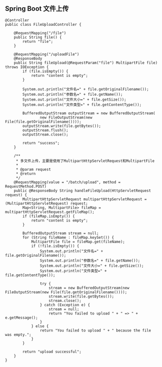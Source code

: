 ## Spring Boot 文件上传


	@Controller
	public class FileUploadController {
	
		@RequestMapping("/file")
		public String file() {
			return "file";
		}
	
		@RequestMapping("/uploadFile")
		@ResponseBody
		public String fileUpload(@RequestParam("file") MultipartFile file) throws IOException {
			if (file.isEmpty()) {
				return "content is empty";
			}
	
			System.out.println("文件名=" + file.getOriginalFilename());
			System.out.println("参数名=" + file.getName());
			System.out.println("文件大小=" + file.getSize());
			System.out.println("文件类型=" + file.getContentType());
	
			BufferedOutputStream outputStream = new BufferedOutputStream(
					new FileOutputStream(new File(file.getOriginalFilename())));
			outputStream.write(file.getBytes());
			outputStream.flush();
			outputStream.close();
	
			return "success";
		}
	
		/**
		 * 多文件上传，主要是使用了MultipartHttpServletRequest和MultipartFile
		 * 
		 * @param request
		 * @return
		 */
		@RequestMapping(value = "/batch/upload", method = RequestMethod.POST)
		public @ResponseBody String handleFileUpload(HttpServletRequest request) {
			MultipartHttpServletRequest multipartHttpServletRequest = (MultipartHttpServletRequest) request;
			Map<String, MultipartFile> fileMap = multipartHttpServletRequest.getFileMap();
			if (fileMap.isEmpty()) {
				return "content is empty";
			}
		
			BufferedOutputStream stream = null;
			for (String fileName : fileMap.keySet()) {
				MultipartFile file = fileMap.get(fileName);
				if (!file.isEmpty()) {
					System.out.println("文件名=" + file.getOriginalFilename());
					System.out.println("参数名=" + file.getName());
					System.out.println("文件大小=" + file.getSize());
					System.out.println("文件类型=" + file.getContentType());
					
					try {
						stream = new BufferedOutputStream(new FileOutputStream(new File(file.getOriginalFilename())));
						stream.write(file.getBytes());
						stream.close();
					} catch (Exception e) {
						stream = null;
						return "You failed to upload " + " => " + e.getMessage();
					}
				} else {
					return "You failed to upload " + " because the file was empty.";
				}
			}
	
			return "upload successful";
		}
	}

